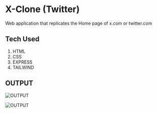 # X-Clone (Twitter)
Web application that replicates the Home page of x.com or twitter.com

## Tech Used
1. HTML
2. CSS
3. EXPRESS
4. TAILWIND

## OUTPUT

![OUTPUT](https://github.com/user-attachments/assets/633a636d-89ac-4051-85cb-1b07ba297b26)

![OUTPUT](https://github.com/user-attachments/assets/0be7d104-7cc7-4c72-a886-b3504dfe8790)

